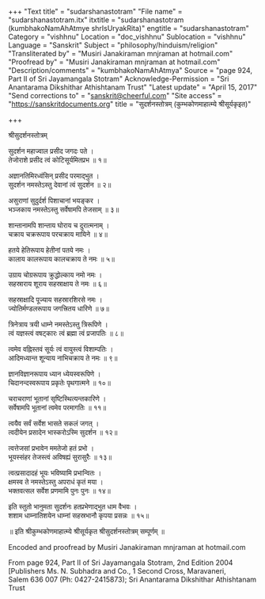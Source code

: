 +++
"Text title" = "sudarshanastotram"
"File name" = "sudarshanastotram.itx"
itxtitle = "sudarshanastotram (kumbhakoNamAhAtmye shrIsUryakRita)"
engtitle = "sudarshanastotram"
Category = "vishhnu"
Location = "doc_vishhnu"
Sublocation = "vishhnu"
Language = "Sanskrit"
Subject = "philosophy/hinduism/religion"
"Transliterated by" = "Musiri Janakiraman mnjraman at hotmail.com"
"Proofread by" = "Musiri Janakiraman mnjraman at hotmail.com"
"Description/comments" = "kumbhakoNamAhAtmya"
Source = "page 924, Part II of Sri Jayamangala Stotram"
Acknowledge-Permission = "Sri Anantarama Dikshithar Athishtanam Trust"
"Latest update" = "April 15, 2017"
"Send corrections to" = "sanskrit@cheerful.com"
"Site access" = "https://sanskritdocuments.org"
title = "सुदर्शनस्तोत्रम् (कुम्भकोणमाहात्म्ये श्रीसूर्यकृइत)"

+++
  
 श्रीसुदर्शनस्तोत्रम्   
  
सुदर्शन महाज्वाल प्रसीद जगदः पते ।  
तेजोराशे प्रसीद त्वं कोटिसूर्यमितप्रभ ॥ १॥  
  
अज्ञानतिमिरध्वंसिन् प्रसीद परमाद्भुत ।  
सुदर्शन नमस्तेऽस्तु देवानां त्वं सुदर्शन ॥ २॥  
  
असुराणां सुदुर्दर्श पिशाचानां भयङ्कर ।  
भञ्जकाय नमस्तेऽस्तु सर्वेषामपि तेजसाम् ॥ ३॥  
  
शान्तानामपि शान्ताय घोराय च दुरात्मनाम् ।  
चक्राय चक्ररूपाय परचक्राय मायिने ॥ ४॥  
  
हतये हेतिरूपाय हेतीनां पतये नमः ।  
कालाय कालरूपाय कालचक्राय ते नमः ॥ ५॥  
  
उग्राय चोग्ररूपाय क्रुद्धोल्काय नमो नमः ।  
सहस्राराय शूराय सहस्राक्षाय ते नमः ॥ ६॥  
  
सहस्राक्षादि पूज्याय सहस्रारशिरसे नमः ।  
ज्योतिर्मण्डलरूपाय जगत्त्रितय धारिणे ॥ ७॥  
  
त्रिनेत्राय त्रयी धाम्ने नमस्तेऽस्तु त्रिरूपिणे ।  
त्वं यज्ञस्त्वं वषट्कारः त्वं ब्रह्मा त्वं प्रजापतिः ॥ ८॥  
  
त्वमेव वह्निस्तवं सूर्यः त्वं वायुस्त्वं विशाम्पतिः ।  
आदिमध्यान्त शून्याय नाभिचक्राय ते नमः ॥ ९॥  
  
ज्ञानविज्ञानरूपाय ध्यान ध्येयस्वरूपिणे ।  
चिदानन्दस्वरूपाय प्रकृतेः पृथगात्मने ॥ १०॥  
  
चराचराणां भूतानां सृष्टिस्थित्यन्तकारिणे ।  
सर्वेषामपि भूतानां त्वमेव परमागतिः ॥ ११॥  
  
त्वयैव सर्वं सर्वेश भासते सकलं जगत् ।  
त्वदीयेन प्रसादेन भास्करोऽस्मि सुदर्शन ॥ १२॥  
  
त्वत्तेजसां प्रभावेन ममतेजो हतं प्रभो ।  
भूयस्संहर तेजस्त्वं अविषह्यं सुरासुरैः ॥ १३॥  
  
त्वत्प्रसादादहं भूयः भविष्यामि प्रभान्वितः ।  
क्षमस्व ते नमस्तेऽस्तु अपराधं कृतं मया ।  
भक्तवत्सल सर्वेश प्रणमामि पुनः पुनः ॥ १४॥  
  
इति स्तुतो भानुमता सुदर्शनः हतप्रभेणाद्भुत धाम वैभवः ।  
शशाम धाम्नातिशयेन धाम्नां सहस्रभानौ कृपया प्रसन्नः ॥ १५॥  
  
॥ इति श्रीकुम्भकोणमाहात्म्ये श्रीसूर्यकृत श्रीसुदर्शनस्तोत्रम् सम्पूर्णम् ॥  
  
  
Encoded and proofread by Musiri Janakiraman mnjraman at hotmail.com  
  
From page 924, Part II of Sri Jayamangala Stotram, 2nd Edition 2004  
[Publishers Ms. N. Subhadra and Co., 1 Second Cross, Maravaneri,  
Salem 636 007 (Ph: 0427-2415873); Sri Anantarama Dikshithar Athishtanam Trust  
  
